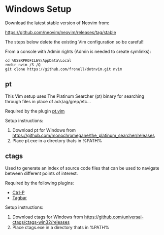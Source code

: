 # Windows Setup

Download the latest stable version of Neovim from:

https://github.com/neovim/neovim/releases/tag/stable

The steps below delete the existing Vim configuration so be careful!

From a console with Admin rights (Admin is needed to create symlinks):

```
cd %USERPROFILE%\AppData\Local
rmdir nvim /S /Q
git clone https://github.com/fronell/dotnvim.git nvim
```

## pt

This Vim setup uses The Platinum Searcher (pt) binary for searching through files in place of ack/ag/grep/etc...

Required by the plugin [pt.vim](https://github.com/nazo/pt.vim)

Setup instructions:

1. Download pt for Windows from https://github.com/monochromegane/the_platinum_searcher/releases
2. Place pt.exe in a directory thats in %PATH%

## ctags

Used to generate an index of source code files that can be used to navigate between different points of interest.

Required by the following plugins:

* [Ctrl-P](https://github.com/ctrlpvim/ctrlp.vim)
* [Tagbar](https://github.com/majutsushi/tagbar.git)

Setup instructions:

1. Download ctags for Windows from https://github.com/universal-ctags/ctags-win32/releases
2. Place ctags.exe in a directory thats in %PATH%
